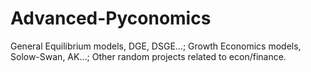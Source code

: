# Advanced-Pyconomics
General Equilibrium models, DGE, DSGE...;
Growth Economics models, Solow-Swan, AK...;
Other random projects related to econ/finance.
